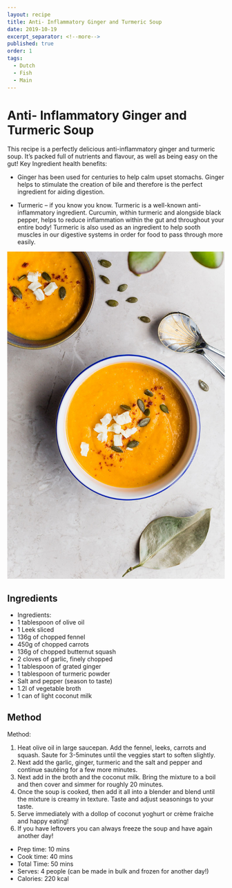 ```yaml
---
layout: recipe
title: Anti- Inflammatory Ginger and Turmeric Soup
date: 2019-10-19
excerpt_separator: <!--more-->
published: true
order: 1
tags:
  - Dutch
  - Fish
  - Main
---
```


# Anti- Inflammatory Ginger and Turmeric Soup

This recipe is a perfectly delicious anti-inflammatory ginger and turmeric soup. It’s packed full of nutrients and flavour, as well as being easy on the gut!
Key Ingredient health benefits:
-	Ginger has been used for centuries to help calm upset stomachs. Ginger helps to stimulate the creation of bile and therefore is the perfect ingredient for aiding digestion.

-	Turmeric – if you know you know. Turmeric is a well-known anti-inflammatory ingredient. Curcumin, within turmeric and alongside black pepper, helps to reduce inflammation within the gut and throughout your entire body! Turmeric is also used as an ingredient to help sooth muscles in our digestive systems in order for food to pass through more easily.  

<!--more-->

[![Anti-Inflammatory Ginger and Turmeric Carrot Soup](/_uploads/carrotsoupnew.jpg)](/_uploads/carrotsoupnew.jpg)

## Ingredients

- Ingredients:
- 1 tablespoon of olive oil
- 1 Leek sliced
- 136g of chopped fennel
- 450g of chopped carrots
- 136g of chopped butternut squash
- 2 cloves of garlic, finely chopped
- 1 tablespoon of grated ginger
- 1 tablespoon of turmeric powder
- Salt and pepper (season to taste)
- 1.2l of vegetable broth
- 1 can of light coconut milk



## Method

Method:
1.	Heat olive oil in large saucepan. Add the fennel, leeks, carrots and squash. Saute for 3-5minutes until the veggies start to soften slightly.
2.	Next add the garlic, ginger, turmeric and the salt and pepper and continue sautéing for a few more minutes.
3.	Next add in the broth and the coconut milk. Bring the mixture to a boil and then cover and simmer for roughly 20 minutes.  
4.	Once the soup is cooked, then add it all into a blender and blend until the mixture is creamy in texture. Taste and adjust seasonings to your taste.
5.	Serve immediately with a dollop of coconut yoghurt or crème fraiche and happy eating!
6.	If you have leftovers you can always freeze the soup and have again another day!  

- Prep time: 10 mins
- Cook time: 40 mins
- Total Time: 50 mins
- Serves: 4 people (can be made in bulk and frozen for another day!)
- Calories: 220 kcal
